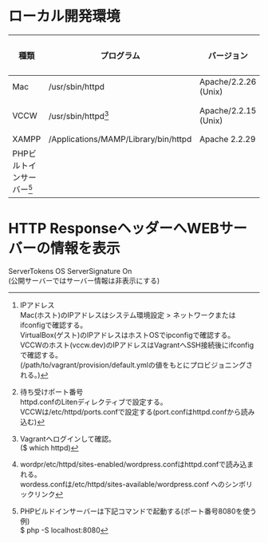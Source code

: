 # ローカル開発環境



| 種類 | プログラム | バージョン | 設定ファイル | IPアドレス | ポート番号 |
|-----|----------|----------|-----------|-----------|---------|
| Mac | /usr/sbin/httpd | Apache/2.2.26 (Unix) | /etc/apache2/httpd.conf | 192.168.12.88[^1] | 80[^2] |
| VCCW | /usr/sbin/httpd[^3] | Apache/2.2.15 (Unix) | /etc/httpd/conf/httpd.conf, /etc/httpd/sites-enabled/wordpress.conf[^4], /etc/httpd/sites-available/wordpress.conf | 192.168.33.10 | 80 |
| XAMPP | /Applications/MAMP/Library/bin/httpd | Apache 2.2.29 | /Applications/MAMP/conf/apache/httpd.conf | 192.168.12.88 | 8888 |
| PHPビルトインサーバー[^5] | | | | | |


# HTTP ResponseヘッダーへWEBサーバーの情報を表示  
  ServerTokens OS
  ServerSignature On  
  (公開サーバーではサーバー情報は非表示にする)


[^1]:IPアドレス  
Mac(ホスト)のIPアドレスはシステム環境設定 > ネットワークまたはifconfigで確認する。  
VirtualBox(ゲスト)のIPアドレスはホストOSでipconfigで確認する。  
VCCWのホスト(vccw.dev)のIPアドレスはVagrantへSSH接続後にifconfigで確認する。  
(/path/to/vagrant/provision/default.ymlの値をもとにプロビジョニングされる。)

[^2]:待ち受けポート番号    
httpd.confのLitenディレクティブで設定する。  
VCCWは/etc/httpd/ports.confで設定する(port.confはhttpd.confから読み込む)

[^3]:Vagrantへログインして確認。  
($ which httpd)

[^4]: wordpr/etc/httpd/sites-enabled/wordpress.confはhttpd.confで読み込まれる。  
wordess.confは/etc/httpd/sites-available/wordpress.conf へのシンボリックリンク

[^5]: PHPビルドインサーバーは下記コマンドで起動する(ポート番号8080を使う例)  
$ php -S localhost:8080

